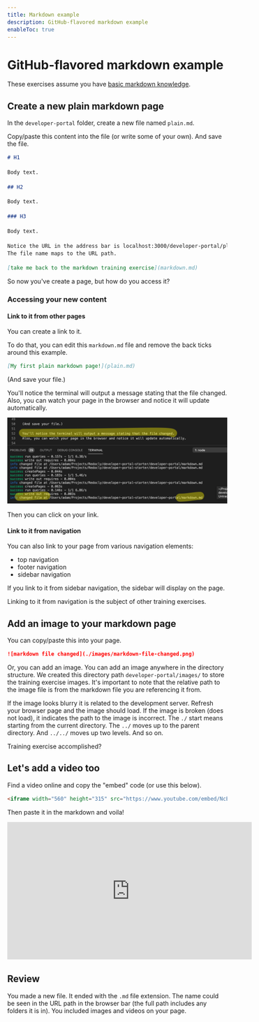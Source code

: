```yaml
---
title: Markdown example
description: GitHub-flavored markdown example
enableToc: true
---
```

# GitHub-flavored markdown example

These exercises assume you have [basic markdown knowledge](https://docs.redoc.ly/developer-portal/markdown/).

## Create a new plain markdown page

In the `developer-portal` folder, create a new file named `plain.md`.

Copy/paste this content into the file (or write some of your own). And save the file.

```markdown
# H1

Body text.

## H2

Body text.

### H3

Body text.

Notice the URL in the address bar is localhost:3000/developer-portal/plain.
The file name maps to the URL path.

[take me back to the markdown training exercise](markdown.md)
```

So now you've create a page, but how do you access it?

### Accessing your new content

#### Link to it from other pages

You can create a link to it.

To do that, you can edit this `markdown.md` file and remove the back ticks around this example.

```markdown
[My first plain markdown page!](plain.md)
```

(And save your file.)

You'll notice the terminal will output a message stating that the file changed.
Also, you can watch your page in the browser and notice it will update automatically.

![markdown file changed](./images/markdown-file-changed.png)

Then you can click on your link.

#### Link to it from navigation

You can also link to your page from various navigation elements:
- top navigation
- footer navigation
- sidebar navigation

If you link to it from sidebar navigation, the sidebar will display on the page.

Linking to it from navigation is the subject of other training exercises.

## Add an image to your markdown page

You can copy/paste this into your page.
```markdown
![markdown file changed](./images/markdown-file-changed.png)
```

Or, you can add an image.
You can add an image anywhere in the directory structure.
We created this directory path `developer-portal/images/` to store the training exercise images.
It's important to note that the relative path to the image file is from the markdown file you are referencing it from.

If the image looks blurry it is related to the development server.
Refresh your browser page and the image should load.
If the image is broken (does not load), it indicates the path to the image is incorrect.
The `./` start means starting from the current directory.
The `../` moves up to the parent directory.
And `../../` moves up two levels.
And so on.


Training exercise accomplished?

## Let's add a video too

Find a video online and copy the "embed" code (or use this below).
```html
<iframe width="560" height="315" src="https://www.youtube.com/embed/NcEHOlnAY6A" frameborder="0" allow="accelerometer; autoplay; encrypted-media; gyroscope; picture-in-picture" allowfullscreen></iframe>
```

Then paste it in the markdown and voila!

<iframe width="560" height="315" src="https://www.youtube.com/embed/NcEHOlnAY6A" frameborder="0" allow="accelerometer; autoplay; encrypted-media; gyroscope; picture-in-picture" allowfullscreen></iframe>

## Review

You made a new file.
It ended with the `.md` file extension.
The name could be seen in the URL path in the browser bar (the full path includes any folders it is in).
You included images and videos on your page.
